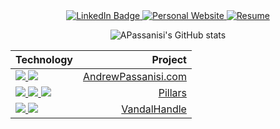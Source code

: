 <div align="center">
    <a href="https://www.linkedin.com/in/andrew-passanisi-b93ab48a/">
    <img src="https://img.shields.io/badge/-APassanisi-blue?logo=linkedin&style=for-the-badge" alt="LinkedIn Badge"/>
  </a>
  <a href="https://www.AndrewPassanisi.com">
    <img src="https://img.shields.io/badge/Me%3A-AndrewPassanisi.com-orange?style=for-the-badge" alt="Personal Website"/>
  </a>
  <a href="https://www.AndrewPassanisi.com/PassanisiAndrewResume.pdf">
    <img src="https://shields.io/badge/Resume-grey?logo=adobeacrobatreader&style=for-the-badge" alt="Resume"/>
  </a>

<br>

![APassanisi's GitHub stats](https://github-readme-stats.vercel.app/api?username=apassanisi&hide=contribs,stars&count_private=true&show_icons=true&theme=gruvbox&layout=compact)

| Technology                                                                                                                                                                                                                                                                                                           |                                                                                     Project |
| :---------------------------------------------------------------------------------------------------------------------------------------------------------------------------------------------------------------------------------------------------------------------------------------------------------- | ----------------------------------------------------------------------------------: |
| <a href="https://github.com/APassanisi/andrewpassanisi.com"><img src="https://shields.io/badge/Vue3-gray?logo=vue.js&style=flat-square"/> <img src="https://shields.io/badge/TypeScript-gray?logo=typescript&style=flat-square"/></a>                                                                       | <a href="https://github.com/APassanisi/andrewpassanisi.com">AndrewPassanisi.com</a> |
| <a href="https://github.com/APassanisi/pillars"><img src="https://shields.io/badge/React-gray?logo=react&style=flat-square"/> <img src="https://shields.io/badge/Vue3-gray?logo=vue.js&style=flat-square"/> <img src="https://shields.io/badge/TypeScript-gray?logo=typescript&style=flat-square"/></a>     |                       <a href="https://github.com/APassanisi/pillars"> Pillars </a> |
| <a href="https://github.com/APassanisi/vandalhandle"><img src="https://shields.io/badge/Node.js-gray?logo=node.js&style=flat-square" /> <img src="https://shields.io/badge/NPM-gray?logo=npm&style=flat-square"/></a>                                                                                       |               <a href="https://github.com/APassanisi/vandalhandle">VandalHandle</a> |

</div>
